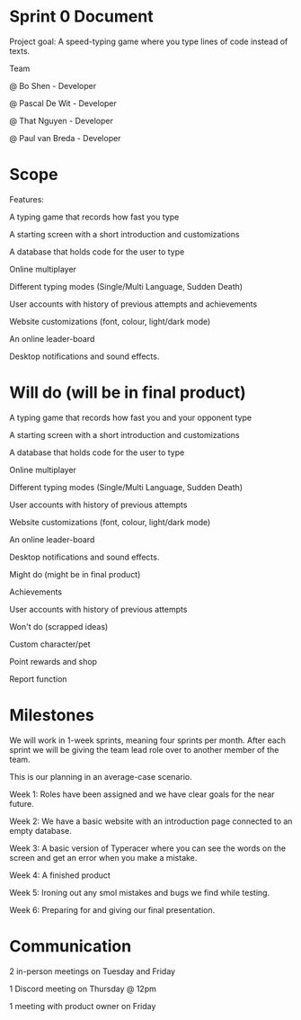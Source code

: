 # Sprint 0 Document 

Project goal:  A speed-typing game where you type lines of code instead of texts. 


 

Team 

@ Bo Shen - Developer

@ Pascal De Wit - Developer 

@ That Nguyen - Developer 

@ Paul van Breda - Developer 

  
  

# Scope 

Features: 

A typing game that records how fast you type 

A starting screen with a short introduction and customizations 

A database that holds code for the user to type 

Online multiplayer 

Different typing modes (Single/Multi Language, Sudden Death) 

User accounts with history of previous attempts and achievements 

Website customizations (font, colour, light/dark mode) 

An online leader-board 

Desktop notifications and sound effects. 

 
 
 

# Will do (will be in final product) 

A typing game that records how fast you and your opponent type 

A starting screen with a short introduction and customizations 

A database that holds code for the user to type 

Online multiplayer 

Different typing modes (Single/Multi Language, Sudden Death) 

User accounts with history of previous attempts 

Website customizations (font, colour, light/dark mode) 

An online leader-board 

Desktop notifications and sound effects. 

Might do (might be in final product) 

Achievements 

User accounts with history of previous attempts 

Won't do (scrapped ideas) 

Custom character/pet 

Point rewards and shop 

Report function 
 



# Milestones 

We will work in 1-week sprints, meaning four sprints per month. After each sprint we will be giving the team lead role over to another member of the team. 

 

This is our planning in an average-case scenario. 

Week 1: Roles have been assigned and we have clear goals for the near future. 

Week 2: We have a basic website with an introduction page connected to an empty database. 

Week 3: A basic version of Typeracer where you can see the words on the screen and get an error when you make a mistake. 

Week 4: A finished product  

Week 5: Ironing out any smol mistakes and bugs we find while testing. 

Week 6: Preparing for and giving our final presentation. 

 


# Communication 

2 in-person meetings on Tuesday and Friday 

1 Discord meeting on Thursday @ 12pm  

1 meeting with product owner on Friday 
